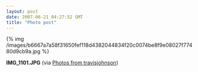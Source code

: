 ```yaml
---
layout: post
date: 2007-06-21 04:27:52 GMT
title: "Photo post"
---
```

{% img /images/b6667a7a58f31650fef118d4382044834f20c0074be8f9e08027f77480d9cb9a.jpg %}

<b>IMG_1101.JPG</b> (via <a href="http://www.flickr.com/photos/travisjohnson/578584251/">Photos from travisjohnson</a>)